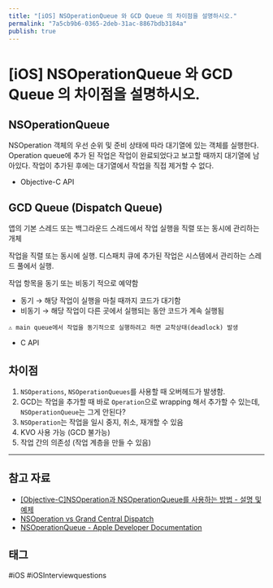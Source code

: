 ```yaml
---
title: "[iOS] NSOperationQueue 와 GCD Queue 의 차이점을 설명하시오."
permalink: "7a5cb9b6-0365-2deb-31ac-8867bdb3184a"
publish: true
---
```


# \[iOS] NSOperationQueue 와 GCD Queue 의 차이점을 설명하시오.

## NSOperationQueue

NSOperation 객체의 우선 순위 및 준비 상태에 따라 대기열에 있는 객체를 실행한다. Operation queue에 추가 된 작업은 작업이 완료되었다고 보고할 때까지 대기열에 남아있다. 작업이 추가된 후에는 대기열에서 작업을 직접 제거할 수 없다.

- Objective-C API

## GCD Queue (Dispatch Queue)

앱의 기본 스레드 또는 백그라운드 스레드에서 작업 실행을 직렬 또는 동시에 관리하는 개체

작업을 직렬 또는 동시에 실행. 디스패치 큐에 추가된 작업은 시스템에서 관리하는 스레드 풀에서 실행. 

작업 항목을 동기 또는 비동기 적으로 예약함

- 동기 → 해당 작업이 실행을 마칠 때까지 코드가 대기함
- 비동기 → 해당 작업이 다른 곳에서 실행되는 동안 코드가 계속 실행됨
```
⚠️ main queue에서 작업을 동기적으로 실행하려고 하면 교착상태(deadlock) 발생
```
- C API

## 차이점

1. `NSOperations`, `NSOperationQueues`를 사용할 때 오버헤드가 발생함. 
2. GCD는 작업을 추가할 때 바로 `Operation`으로 wrapping 해서 추가할 수 있는데, `NSOperationQueue`는 그게 안된다?
3. `NSOperation`는 작업을 일시 중지, 취소, 재개할 수 있음
4. KVO 사용 가능 (GCD 불가능)
5. 작업 간의 의존성 (작업 계층을 만들 수 있음)

---

## 참고 자료

- [[Objective-C]NSOperation과 NSOperationQueue를 사용하는 방법 - 설명 및 예제](http://minsone.github.io/mac/ios/how-to-using-nsoperation-and-nsoperationqueue)
- [NSOperation vs Grand Central Dispatch](https://stackoverflow.com/questions/10373331/nsoperation-vs-grand-central-dispatch)
- [NSOperationQueue - Apple Developer Documentation](https://developer.apple.com/documentation/foundation/nsoperationqueue)

## 태그

#iOS #iOSInterviewquestions